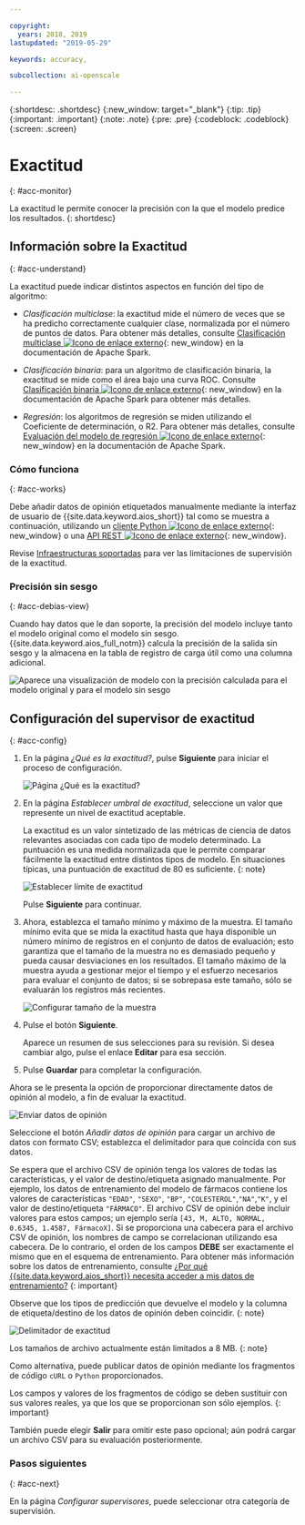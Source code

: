 ```yaml
---

copyright:
  years: 2018, 2019
lastupdated: "2019-05-29"

keywords: accuracy, 

subcollection: ai-openscale

---
```


{:shortdesc: .shortdesc}
{:new_window: target="_blank"}
{:tip: .tip}
{:important: .important}
{:note: .note}
{:pre: .pre}
{:codeblock: .codeblock}
{:screen: .screen}

# Exactitud
{: #acc-monitor}

La exactitud le permite conocer la precisión con la que el modelo predice los resultados.
{: shortdesc}

## Información sobre la Exactitud
{: #acc-understand}

La exactitud puede indicar distintos aspectos en función del tipo de algoritmo:

- *Clasificación multiclase*: la exactitud mide el número de veces que se ha predicho correctamente cualquier clase, normalizada por el número de puntos de datos. Para obtener más detalles, consulte [Clasificación multiclase ![Icono de enlace externo](../../icons/launch-glyph.svg "Icono de enlace externo")](https://spark.apache.org/docs/2.1.0/mllib-evaluation-metrics.html#multiclass-classification){: new_window} en la documentación de Apache Spark.

- *Clasificación binaria*: para un algoritmo de clasificación binaria, la exactitud se mide como el área bajo una curva ROC. Consulte [Clasificación binaria ![Icono de enlace externo](../../icons/launch-glyph.svg "Icono de enlace externo")](https://spark.apache.org/docs/2.1.0/mllib-evaluation-metrics.html#binary-classification){: new_window} en la documentación de Apache Spark para obtener más detalles.

- *Regresión*: los algoritmos de regresión se miden utilizando el Coeficiente de determinación, o R2. Para obtener más detalles, consulte [Evaluación del modelo de regresión ![Icono de enlace externo](../../icons/launch-glyph.svg "Icono de enlace externo")](https://spark.apache.org/docs/2.1.0/mllib-evaluation-metrics.html#regression-model-evaluation){: new_window} en la documentación de Apache Spark.

### Cómo funciona
{: #acc-works}

Debe añadir datos de opinión etiquetados manualmente mediante la interfaz de usuario de {{site.data.keyword.aios_short}} tal como se muestra a continuación, utilizando un [cliente Python ![Icono de enlace externo](../../icons/launch-glyph.svg "Icono de enlace externo")](http://ai-openscale-python-client.mybluemix.net/#feedbacklogging){: new_window} o una [API REST ![Icono de enlace externo](../../icons/launch-glyph.svg "Icono de enlace externo")](https://cloud.ibm.com/apidocs/ai-openscale#post-feedback-payload){: new_window}.

Revise [Infraestructuras soportadas](/docs/services/ai-openscale?topic=ai-openscale-in-ov#in-fram) para ver las limitaciones de supervisión de la exactitud.

### Precisión sin sesgo
{: #acc-debias-view}

Cuando hay datos que le dan soporte, la precisión del modelo incluye tanto el modelo original como el modelo sin sesgo. {{site.data.keyword.aios_full_notm}} calcula la precisión de la salida sin sesgo y la almacena en la tabla de registro de carga útil como una columna adicional.

![Aparece una visualización de modelo con la precisión calculada para el modelo original y para el modelo sin sesgo](images/debiased-accuracy.png)

## Configuración del supervisor de exactitud
{: #acc-config}

1.  En la página *¿Qué es la exactitud?*, pulse **Siguiente** para iniciar el proceso de configuración.

    ![Página ¿Qué es la exactitud?](images/accuracy-what-is.png)

1.  En la página *Establecer umbral de exactitud*, seleccione un valor que represente un nivel de exactitud aceptable.

    La exactitud es un valor sintetizado de las métricas de ciencia de datos relevantes asociadas con cada tipo de modelo determinado. La puntuación es una medida normalizada que le permite comparar fácilmente la exactitud entre distintos tipos de modelo. En situaciones típicas, una puntuación de exactitud de 80 es suficiente.
    {: note}

    ![Establecer límite de exactitud](images/accuracy-set-limit.png)

    Pulse **Siguiente** para continuar.

1.  Ahora, establezca el tamaño mínimo y máximo de la muestra. El tamaño mínimo evita que se mida la exactitud hasta que haya disponible un número mínimo de registros en el conjunto de datos de evaluación; esto garantiza que el tamaño de la muestra no es demasiado pequeño y pueda causar desviaciones en los resultados. El tamaño máximo de la muestra ayuda a gestionar mejor el tiempo y el esfuerzo necesarios para evaluar el conjunto de datos; si se sobrepasa este tamaño, sólo se evaluarán los registros más recientes.

     ![Configurar tamaño de la muestra](images/accuracy-config-sample.png)

1.  Pulse el botón **Siguiente**.

    Aparece un resumen de sus selecciones para su revisión. Si desea cambiar algo, pulse el enlace **Editar** para esa sección.

1.  Pulse **Guardar** para completar la configuración.

Ahora se le presenta la opción de proporcionar directamente datos de opinión al modelo, a fin de evaluar la exactitud.

  ![Enviar datos de opinión](images/accuracy-send-feedback0.png)

Seleccione el botón *Añadir datos de opinión* para cargar un archivo de datos con formato CSV; establezca el delimitador para que coincida con sus datos.

Se espera que el archivo CSV de opinión tenga los valores de todas las características, y el valor de destino/etiqueta asignado manualmente. Por ejemplo, los datos de entrenamiento del modelo de fármacos contiene los valores de características `"EDAD"`, `"SEXO"`, `"BP"`, `"COLESTEROL"`,`"NA"`,`"K"`, y el valor de destino/etiqueta `"FÁRMACO"`. El archivo CSV de opinión debe incluir valores para estos campos; un ejemplo sería `[43, M, ALTO, NORMAL, 0.6345, 1.4587, FármacoX]`. Si se proporciona una cabecera para el archivo CSV de opinión, los nombres de campo se correlacionan utilizando esa cabecera. De lo contrario, el orden de los campos **DEBE** ser exactamente el mismo que en el esquema de entrenamiento. Para obtener más información sobre los datos de entrenamiento, consulte [¿Por qué {{site.data.keyword.aios_short}} necesita acceder a mis datos de entrenamiento?](/docs/services/ai-openscale?topic=ai-openscale-trainingdata#trainingdata)
{: important}

Observe que los tipos de predicción que devuelve el modelo y la columna de etiqueta/destino de los datos de opinión deben coincidir.
{: note}

  ![Delimitador de exactitud](images/accuracy-delimit.png)

Los tamaños de archivo actualmente están limitados a 8 MB.
{: note}

Como alternativa, puede publicar datos de opinión mediante los fragmentos de código `cURL` o `Python` proporcionados.

Los campos y valores de los fragmentos de código se deben sustituir con sus valores reales, ya que los que se proporcionan son sólo ejemplos.
{: important}

También puede elegir **Salir** para omitir este paso opcional; aún podrá cargar un archivo CSV para su evaluación posteriormente.

### Pasos siguientes
{: #acc-next}

En la página *Configurar supervisores*, puede seleccionar otra categoría de supervisión.
